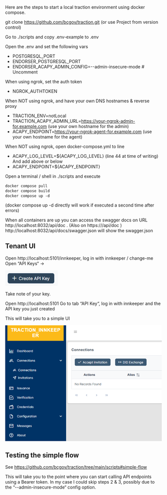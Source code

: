Here are the steps to start a local traction environment using docker compose.

git clone https://github.com/bcgov/traction.git (or use Project from version control)

Go to ./scripts and copy .env-example to .env

Open the .env and set the following vars
- POSTGRESQL_PORT
- ENDORSER_POSTGRESQL_PORT
- ENDORSER_ACAPY_ADMIN_CONFIG=--admin-insecure-mode   # Uncomment

When using ngrok, set the auth token
- NGROK_AUTHTOKEN

When NOT using ngrok, and have your own DNS hostnames & reverse proxy
- TRACTION_ENV=notLocal
- TRACTION_ACAPY_ADMIN_URL=https://your-ngrok-admin-for.example.com   (use your own hostname for the admin)
- ACAPY_ENDPOINT=https://your-ngrok-agent-for.example.com  (use your own hostname for the agent)

When NOT using ngrok, open docker-compose.yml to line
- ACAPY_LOG_LEVEL=${ACAPY_LOG_LEVEL}
  (line 44 at time of writing) And add above or below
- ACAPY_ENDPOINT=${ACAPY_ENDPOINT}

Open a terminal / shell in ./scripts and execute


````shell
docker compose pull
docker compose build
docker compose up -d
````
(docker compose up -d directly will work if executed a second time after errors)

When all containers are up you can access the swagger docs on URL http://localhost:8032/api/doc . (Also on https://<external-host>/api/doc )
http://localhost:8032/api/docs/swagger.json will show the swagger.json



## Tenant UI

Open http://localhost:5101/innkeeper, log in with innkeeper / change-me
Open “API Keys“ →

![create key button](./img/create-api-key-button.png)



Take note of your key.

Open http://localhost:5101
Go to tab “API Key“, log in with innkeeper and the API key you just created

This will take you to a simple UI

![Inkeeper](./img/traction_inkeeper.png)



## Testing the simple flow

See https://github.com/bcgov/traction/tree/main/scripts#simple-flow

This will take you to the point where you can start calling API endpoints using a Bearer token.
In my case I could skip steps 2 & 3, possibly due to the “--admin-insecure-mode“ config option.
